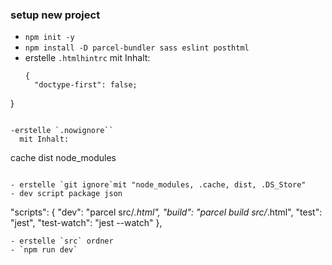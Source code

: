 ### setup new project

- `npm init -y`
- `npm install -D parcel-bundler sass eslint posthtml`
- erstelle `.htmlhintrc`
  mit Inhalt: 
  ```
  {
    "doctype-first": false; 
}
```

-erstelle `.nowignore``
  mit Inhalt: 
  ```
  cache
dist
node_modules
```

- erstelle `git ignore`mit "node_modules, .cache, dist, .DS_Store"
- dev script package json
  ```
  "scripts": {
    "dev": "parcel src/*.html",
    "build": "parcel build src/*.html",
    "test": "jest",
    "test-watch": "jest --watch"
  },
  ```
- erstelle `src` ordner
- `npm run dev`
